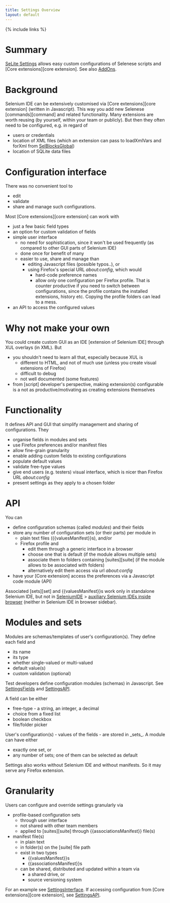 ```yaml
---
title: Settings Overview
layout: default
---
```

{% include links %}

# Summary #
[SeLite Settings](https://addons.mozilla.org/en-US/firefox/addon/selite-settings/versions/) allows easy custom configurations of Selenese scripts and [Core extensions][core extension]. See also [AddOns](AddOns).

# Background #
<!-- TODO Extract out: to AboutDocumentation? -->
Selenium IDE can be extensively customised via [Core extensions][core extension] (written in Javascript). This way you add new Selenese [commands][command] and related functionality. Many extensions are worth reusing (by yourself, within your team or publicly). But then they often need to be configured, e.g. in regard of

  * users or credentials
  * location of XML files (which an extension can pass to loadXmlVars and forXml from [SelBlocksGlobal](SelBlocksGlobal))
  * location of SQLite data files

# Configuration interface #
There was no convenient tool to

  * edit
  * validate
  * share and manage
such configurations.

Most [Core extensions][core extension] can work with

  * just a few basic field types
  * an option for custom validation of fields
  * simple user interface
    * no need for sophistication, since it won't be used frequently (as compared to other GUI parts of Selenium IDE)
    * done once for benefit of many
    * easier to use, share and manage than
      * editing Javascript files (possible typos..), or
      * using Firefox's special URL _about:config_, which would
        * hard-code preference names
        * allow only one configuration per Firefox profile. That is counter productive if you need to switch between configurations, since the profile contains the installed extensions, history etc. Copying the profile folders can lead to a mess.
  * an API to access the configured values

# Why not make your own #
You could create custom GUI as an IDE [extension of Selenium IDE] through XUL overlays (in XML). But

  * you shouldn't need to learn all that, especially because XUL is
    * different to HTML, and not of much use (unless you create visual extensions of Firefox)
    * difficult to debug
    * not well documented (some features)
  * from [script] developer's perspective, making extension(s) configurable is a not as productive/motivating as creating extensions themselves

# Functionality #
It defines API and GUI that simplify management and sharing of configurations. They
  * organise fields in modules and sets
  * use Firefox preferences and/or manifest files
  * allow fine-grain granularity
  * enable adding custom fields to existing configurations
  * populate default values
  * validate free-type values
  * give end users (e.g. testers) visual interface, which is nicer than Firefox URL _about:config_
  * present settings as they apply to a chosen folder

# API #
You can

  * define configuration schemas (called _modules_) and their fields
  * store any number of configuration sets (or their parts) per module in
    * plain text files ({{valuesManifest}}s), and/or
    * Firefox profile and
      * edit them through a generic interface in a browser
      * choose one that is default (if the module allows multiple sets)
      * associate them to folders containing [suites][suite] (if the module allows to be associated with folders)
      * alternatively edit them access via url _about:config_
  * have your [Core extension] access the preferences via a Javascript code module (API)

Associated [sets][set] and {{valuesManifest}}s work only in standalone Selenium IDE, but not in [SeleniumIDE](SeleniumIDE) > [auxiliary Selenium IDEs inside browser](SeleniumIDE#auxiliary-selenium-ides-inside-browser) (neither in Selenium IDE in browser sidebar).

# Modules and sets #
Modules are schemas/templates of user's configuration(s). They define each field and

  * its  name
  * its type
  * whether single-valued or multi-valued
  * default value(s)
  * custom validation (optional)

Test developers define configuration modules (schemas) in Javascript. See [SettingsFields](SettingsFields) and [SettingsAPI](SettingsAPI).

A field can be either

  * free-type - a string, an integer, a decimal
  * choice from a fixed list
  * boolean checkbox
  * file/folder picker
<!-- todo merget thif file with AboutDocumentation-->
<!-- TODO Firefox profile-based preferences-->User's configuration(s) - values of the fields - are stored in _sets_. A module can have either

  * exactly one set, or
  * any number of sets; one of them can be selected as default

Settings also works without Selenium IDE and without manifests. So it may serve any Firefox extension.

# Granularity #
Users can configure and override settings granularly via

  * profile-based configuration sets
    * through user interface
    * not shared with other team members
    * applied to [suites][suite] through {{associationsManifest}} file(s)
  * manifest file(s)
    * in plain text
    * in folder(s) on the [suite] file path
    * exist in two types
      * {{valuesManifest}}s
      * {{associationsManifest}}s
    * can be shared, distributed and updated within a team via
      * a shared drive, or
      * source versioning system

For an example see [SettingsInterface](SettingsInterface). If accessing configuration from [Core extensions][core extension], see [SettingsAPI](SettingsAPI).